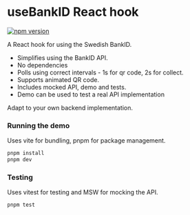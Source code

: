 # useBankID React hook

[![npm version](https://badge.fury.io/js/bankid-react-hook.svg)](https://badge.fury.io/js/bankid-react-hook)

A React hook for using the Swedish BankID.
* Simplifies using the BankID API.
* No dependencies 
* Polls using correct intervals - 1s for qr code, 2s for collect.
* Supports animated QR code.
* Includes mocked API, demo and tests.
* Demo can be used to test a real API implementation

Adapt to your own backend implementation.

### Running the demo
Uses vite for bundling, pnpm for package management.

```bash
pnpm install
pnpm dev
```

### Testing
Uses vitest for testing and MSW for mocking the API.

```bash
pnpm test
```
